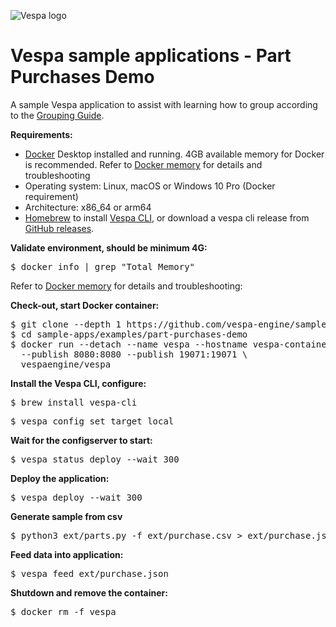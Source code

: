 <!-- Copyright Yahoo. Licensed under the terms of the Apache 2.0 license. See LICENSE in the project root. -->

![Vespa logo](https://vespa.ai/assets/vespa-logo-color.png)

# Vespa sample applications - Part Purchases Demo

A sample Vespa application to assist with learning how to group according to the
[Grouping Guide](https://docs.vespa.ai/en/grouping.html).

**Requirements:**

* [Docker](https://www.docker.com/) Desktop installed and running. 4GB available memory for Docker is recommended.
  Refer to [Docker memory](https://docs.vespa.ai/en/operations/docker-containers.html#memory)
  for details and troubleshooting
* Operating system: Linux, macOS or Windows 10 Pro (Docker requirement)
* Architecture: x86_64 or arm64
* [Homebrew](https://brew.sh/) to install [Vespa CLI](https://docs.vespa.ai/en/vespa-cli.html), or download
  a vespa cli release from [GitHub releases](https://github.com/vespa-engine/vespa/releases).


**Validate environment, should be minimum 4G:**

<pre>
$ docker info | grep "Total Memory"
</pre>

Refer to [Docker memory](https://docs.vespa.ai/en/operations/docker-containers.html#memory)
for details and troubleshooting:


**Check-out, start Docker container:**

<pre data-test="exec">
$ git clone --depth 1 https://github.com/vespa-engine/sample-apps.git
$ cd sample-apps/examples/part-purchases-demo
$ docker run --detach --name vespa --hostname vespa-container \
  --publish 8080:8080 --publish 19071:19071 \
  vespaengine/vespa
</pre>


**Install the Vespa CLI, configure:**
<pre>
$ brew install vespa-cli
</pre>
<pre data-test="exec">
$ vespa config set target local
</pre>


**Wait for the configserver to start:**
<pre data-test="exec">
$ vespa status deploy --wait 300
</pre>


**Deploy the application:**
<pre data-test="exec" data-test-assert-contains="Success">
$ vespa deploy --wait 300
</pre>


**Generate sample from csv**
<pre data-test="exec">
$ python3 ext/parts.py -f ext/purchase.csv > ext/purchase.json
</pre>


**Feed data into application:**
<pre data-test="exec" data-test-wait-for='"feeder.ok.count": 20'>
$ vespa feed ext/purchase.json
</pre>


**Shutdown and remove the container:**
<pre data-test="after">
$ docker rm -f vespa
</pre>
